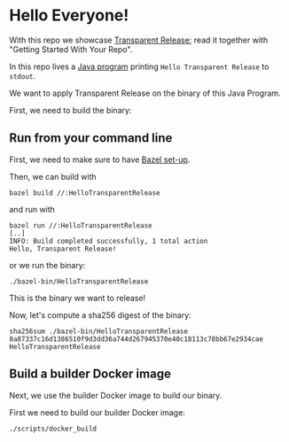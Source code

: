 # Hello Everyone!

With this repo we showcase [Transparent Release](https://github.com/project-oak/transparent-release); read it together with "Getting Started With Your Repo".

In this repo lives a [Java program](src/main/java/com/example/HelloTransparentRelease.java) printing `Hello Transparent Release` to `stdout`. 

We want to apply Transparent Release on the binary of this Java Program.

First, we need to build the binary:

## Run from your command line

First, we need to make sure to have [Bazel set-up](https://docs.bazel.build/versions/main/tutorial/java.html#before-you-begin).

Then, we can build with

```
bazel build //:HelloTransparentRelease 
```

and run with

```
bazel run //:HelloTransparentRelease
[..]
INFO: Build completed successfully, 1 total action
Hello, Transparent Release!
```

or we run the binary:

```
./bazel-bin/HelloTransparentRelease
```

This is the binary we want to release!

Now, let's compute a sha256 digest of the binary:

```
sha256sum ./bazel-bin/HelloTransparentRelease
8a87337c16d1386510f9d3dd36a744d267945370e40c18113c78bb67e2934cae  HelloTransparentRelease
```

## Build a builder Docker image

Next, we use the builder Docker image to build our binary. 

First we need to build our builder Docker image:

```
./scripts/docker_build
```

